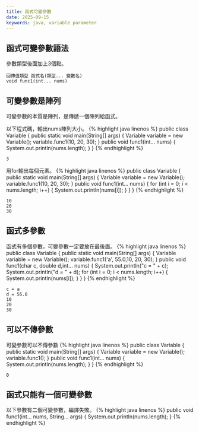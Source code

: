 ```yaml
---
title: 函式可變參數
date: 2025-09-15
keywords: java, variable parameter 
---
```

## 函式可變參數語法
參數類型後面加上3個點。<br>
```
回傳值類型 函式名(類型... 變數名)
void func1(int... nums)
```

## 可變參數是陣列
可變參數的本質是陣列，是傳遞一個陣列給函式。<br>

以下程式碼，輸出nums陣列大小。
{% highlight java linenos %}
public class Variable {
  public static void main(String[] args) {
    Variable variable = new Variable();
    variable.func1(10, 20, 30);
  }
  public void func1(int... nums) {
    System.out.println(nums.length);
  }
}
{% endhighlight %}
```
3
```

用for輸出每個元素。
{% highlight java linenos %}
public class Variable {
  public static void main(String[] args) {
    Variable variable = new Variable();
    variable.func1(10, 20, 30);
  }
  public void func1(int... nums) {
    for (int i = 0; i < nums.length; i++) {
      System.out.println(nums[i]);
    }
  }
}
{% endhighlight %}
```
10
20
30
```

## 函式多參數
函式有多個參數，可變參數一定要放在最後面。
{% highlight java linenos %}
public class Variable {
  public static void main(String[] args) {
    Variable variable = new Variable();
    variable.func1('a', 55.0,10, 20, 30);
  }
  public void func1(char c, double d,int... nums) {
    System.out.println("c = " + c);
    System.out.println("d = " + d);
    for (int i = 0; i < nums.length; i++) {
      System.out.println(nums[i]);
    }
  }
}
{% endhighlight %}
```
c = a
d = 55.0
10
20
30
```

## 可以不傳參數
可變參數可以不傳參數
{% highlight java linenos %}
public class Variable {
  public static void main(String[] args) {
    Variable variable = new Variable();
    variable.func1();
  }
  public void func1(int... nums) {
    System.out.println(nums.length);
  }
}
{% endhighlight %}
```
0
```

## 函式只能有一個可變參數
以下參數有二個可變參數，編譯失敗。
{% highlight java linenos %}
  public void func1(int... nums, String... args) {
    System.out.println(nums.length);
  }
{% endhighlight %}
